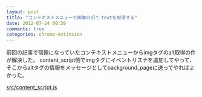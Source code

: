 ```yaml
---
layout: post
title: "コンテキストメニューで画像のalt-textを取得する"
date: 2012-07-24 00:30
comments: true
categories: chrome-extinsion
---
```


前回の記事で宿題になっていたコンテキストメニューからimgタグのalt取得の件が解決した。
content_script側でimgタグにイベントリスナを追加してやって、
そこからaltタグの情報をメッセージとしてbackground_pageに送ってやればよかった。

[src/content_script.js](https://github.com/fukayatsu/chrome-markdown-linker/blob/master/src/content_script.js)
